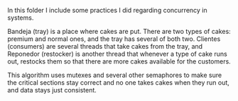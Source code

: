 In this folder I include some practices I did regarding concurrency in systems.

Bandeja (tray) is a place where cakes are put. There are two types of cakes: premium and normal ones, and the tray has several of both two. Clientes (consumers) are several threads that take cakes from the tray, and Reponedor (restocker) is another thread that whenever a type of cake runs out, restocks them so that there are more cakes available for the customers.

This algorithm uses mutexes and several other semaphores to make sure the critical sections stay correct and no one takes cakes when they run out, and data stays just consistent.
